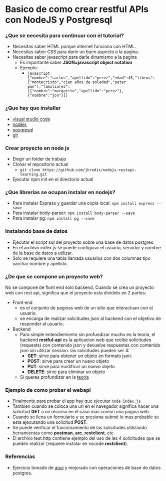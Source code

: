 # Basico de como crear restful APIs con **NodeJS** y **Postgresql**
### ¿Que se necesita para continuar con el tutorial?
- Necesitas saber HTML porque internet funciona con HTML.
- Necesitas saber CSS para darle un buen aspecto a la pagina.
- Necesitas saber javascript para darle dinamismo a la pagina
  - Es importante saber **JSON=javascript object notation**
  - Ejemplo:
    - ```javascript {"nombre":"carlos","apellido":"perez","edad":45,"libros":["montecristo","cien años de soledad","peter pan"],"familiares":[{"nombre":"margarito","apellido":"perez"},{"nombre":"jon"}]}```
### ¿Que hay que installar
- [visual studio code](https://code.visualstudio.com/)
- [nodejs](https://nodejs.org/es/)
- [posgresql](https://www.postgresql.org/)
- [git](https://git-scm.com/)
### Crear proyecto en node js
- Elegir un folder de trabajo
- Clonar el repositorio actual
  - ```git clone https://github.com/jhrodix/nodejs-restapi-learning.git```
- Ejecutar npm init en el directorio actual
### ¿Que librerias se ocupan instalar en nodejs?
- Para instalar Express y guardar una copia local: ```npm install express --save```
- Para instalar body-parser: ```npm install body-parser --save```
- Para instalar pg: ```npm install pg --save```
### Instalando base de datos
- Ejecutar el script sql del proyecto sobre una base de datos postgres.
- En el archivo index.js se puede configurar el usuario, servidor y nombre de la base de datos a utilizar.
- Solo se requiere una tabla llamada usuarios con dos columnas tipo varchar nombre y apellido.
### ¿De que se compone un proyecto web?
No se compone de flont end solo backend. Cuando se crea un proyecto web con rest api, significa que el proyecto esta dividido en 2 partes:
- Front end
  - es el conjunto de paginas web de un sitio que interactuan con el usuario.
  - se encarga de realizar solicitudes json al backend con el objetivo de responder al usuario.
- Backend
  - Para simple entendiemiento sin profundizar mucho en la teoria, el backend **restful-api** es la aplicacion web que recibe solicitudes (requests) con contenido json y devuelve respuestas con contenido json sin utilizar session. las solicitudes pueden ser 4:
    - **GET**: sirve para obtener un objeto en formato json.
    - **POST**: sirve para crear un nuevo objeto
    - **PUT**: sirve para modificar un nuevo objeto
    - **DELETE**: sirve para eliminar un objeto
  - Si queres profundizar en la [teoria](https://www.ics.uci.edu/~fielding/pubs/dissertation/fielding_dissertation.pdf)
### Ejemplo de como probar el webapi
- Finalmente para probar el app hay que ejecutar ```node index.js```
- Tambien cuando se coloca una url en el navegador significa hacer una solicitud **GET** a un recurso en el caso mas comun una pagina web.
- Cuando se llena un formulario y se presiona submit lo mas probable se esta ejecutando una solicitud **POST**.
- Se puede verificar el funcionamiento de las solicitudes utilizando herramientas como **postman**, **arc**, **restclient**, etc
- El archivo test.http contiene ejemplo del uso de las 4 solicitudes que se pueden realizar (requiere instalar en vscode **restclient**).
### Referencias
- Ejercicio tomado de [aqui](https://medium.com/@asfo/desarrollando-una-sencilla-api-rest-con-nodejs-y-express-cab0813f7e4b) y mejorado con operaciones de base de datos postgres.